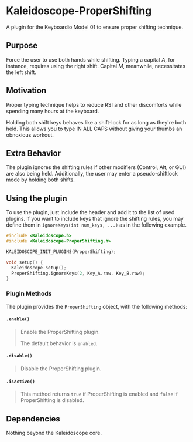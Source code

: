 # Kaleidoscope-ProperShifting

A plugin for the Keyboardio Model 01 to ensure proper shifting technique.

## Purpose

Force the user to use both hands while shifting. Typing a capital *A*, for instance, requires using the right shift. Capital *M*, meanwhile, necessitates the left shift.

## Motivation

Proper typing technique helps to reduce RSI and other discomforts while spending many hours at the keyboard.

Holding both shift keys behaves like a shift-lock for as long as they're both held. This allows you to type IN ALL CAPS without giving your thumbs an obnoxious workout.

## Extra Behavior

The plugin ignores the shifting rules if other modifiers (Control, Alt, or GUI) are also being held. Additionally, the user may enter a pseudo-shiftlock mode by holding both shifts.

## Using the plugin

To use the plugin, just include the header and add it to the list of used plugins. If you want to include keys that ignore the shifting rules, you may define them in `ignoreKeys(int num_keys, ...)` as in the following example.

```c++
#include <Kaleidoscope.h>
#include <Kaleidoscope-ProperShifting.h>

KALEIDOSCOPE_INIT_PLUGINS(ProperShifting);

void setup() {
  Kaleidoscope.setup();
  ProperShifting.ignoreKeys(2, Key_A.raw, Key_B.raw);
}
```

### Plugin Methods

The plugin provides the `ProperShifting` object, with the following methods:

#### `.enable()`

> Enable the ProperShifting plugin.
>
> The default behavior is `enabled`.

#### `.disable()`

> Disable the ProperShifting plugin.

#### `.isActive()`

> This method returns `true` if ProperShifting is enabled and `false` if
> ProperShifting is disabled.

## Dependencies

Nothing beyond the Kaleidoscope core.
